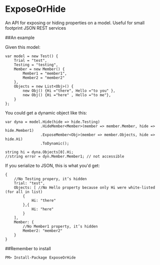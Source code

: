 ExposeOrHide
============

An API for exposing or hiding properties on a model. Useful for small footprint JSON REST services


##An example

Given this model:

    var model = new Test() {
        Trial = "test",
        Testing = "testing",
        Member = new Member() {
            Member1 = "member1",
            Member2 = "member2"
        },
        Objects = new List<Obj>() {
            new Obj() {Hi ="there", Hello ="to you" },
            new Obj() {Hi ="here" , Hello ="to me"},
        }
    };

You could get a dynamic object like this:

    var dyna = model.Hide(hide => hide.Testing)
                    .HideMember<Member>(member => member.Member, hide => hide.Member1)
                    .ExposeMember<Obj>(member => member.Objects, hide => hide.Hi)
                    .ToDynamic();

    string hi = dyna.Objects[0].Hi;
    //string error = dyn.Member.Member1; // not accessible
    
If you serialize to JSON, this is what you'd get:
    
    {
        //No Testing propery, it’s hidden
        Trial: "test",
        Objects: [ //No Hello property because only Hi were white-listed (for all in list)
            { 
                Hi: "there"
            },{
                Hi: "here"
            }
        ],
        Member: {
            //No Member1 property, it’s hidden
            Member2: "member2"
        }
    }


##Remember to install

    PM> Install-Package ExposeOrHide
    
    
